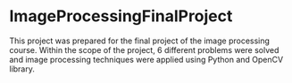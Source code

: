 # ImageProcessingFinalProject
This project was prepared for the final project of the image processing course. Within the scope of the project, 6 different problems were solved and image processing techniques were applied using Python and OpenCV library.
